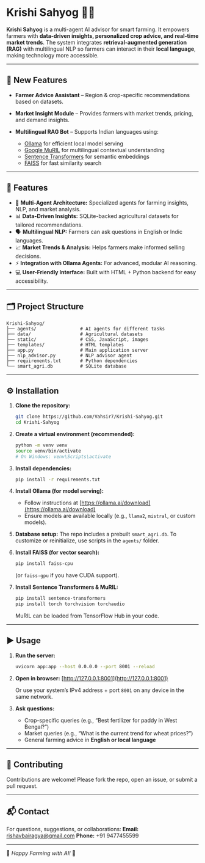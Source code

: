 # Krishi Sahyog 🌱🤖

**Krishi Sahyog** is a multi-agent AI advisor for smart farming.
It empowers farmers with **data-driven insights, personalized crop advice, and real-time market trends**.
The system integrates **retrieval-augmented generation (RAG)** with multilingual NLP so farmers can interact in their **local language**, making technology more accessible.

---

## 🚀 New Features

* **Farmer Advice Assistant** – Region & crop-specific recommendations based on datasets.
* **Market Insight Module** – Provides farmers with market trends, pricing, and demand insights.
* **Multilingual RAG Bot** – Supports Indian languages using:

  * [Ollama](https://ollama.ai/) for efficient local model serving
  * [Google MuRIL](https://huggingface.co/google/muril-base-cased) for multilingual contextual understanding
  * [Sentence Transformers](https://www.sbert.net/) for semantic embeddings
  * [FAISS](https://github.com/facebookresearch/faiss) for fast similarity search

---

## 📌 Features

* 🤖 **Multi-Agent Architecture:** Specialized agents for farming insights, NLP, and market analysis.
* 📊 **Data-Driven Insights:** SQLite-backed agricultural datasets for tailored recommendations.
* 🗣️ **Multilingual NLP:** Farmers can ask questions in English or Indic languages.
* 📈 **Market Trends & Analysis:** Helps farmers make informed selling decisions.
* ⚡ **Integration with Ollama Agents:** For advanced, modular AI reasoning.
* 💻 **User-Friendly Interface:** Built with HTML + Python backend for easy accessibility.

---

## 🗂️ Project Structure

```plaintext
Krishi-Sahyog/
├── agents/                # AI agents for different tasks
├── data/                  # Agricultural datasets
├── static/                # CSS, JavaScript, images
├── templates/             # HTML templates
├── app.py                 # Main application server
├── nlp_advisor.py         # NLP advisor agent
├── requirements.txt       # Python dependencies
└── smart_agri.db          # SQLite database
```

---

## ⚙️ Installation

1. **Clone the repository:**

   ```bash
   git clone https://github.com/Vahsir7/Krishi-Sahyog.git
   cd Krishi-Sahyog
   ```

2. **Create a virtual environment (recommended):**

   ```bash
   python -m venv venv
   source venv/bin/activate
   # On Windows: venv\Scripts\activate
   ```

3. **Install dependencies:**

   ```bash
   pip install -r requirements.txt
   ```

4. **Install Ollama (for model serving):**

   * Follow instructions at [https://ollama.ai/download](https://ollama.ai/download)
   * Ensure models are available locally (e.g., `llama2`, `mistral`, or custom models).

5. **Database setup:**
   The repo includes a prebuilt `smart_agri.db`.
   To customize or reinitialize, use scripts in the `agents/` folder.

6. **Install FAISS (for vector search):**

   ```bash
   pip install faiss-cpu
   ```

   (or `faiss-gpu` if you have CUDA support).

7. **Install Sentence Transformers & MuRIL:**

   ```bash
   pip install sentence-transformers
   pip install torch torchvision torchaudio
   ```

   MuRIL can be loaded from TensorFlow Hub in your code.

---

## ▶️ Usage

1. **Run the server:**

   ```bash
   uvicorn app:app --host 0.0.0.0 --port 8001 --reload
   ```

2. **Open in browser:**
   [http://127.0.0.1:8001](http://127.0.0.1:8001)

   Or use your system’s IPv4 address + port `8001` on any device in the same network.

3. **Ask questions:**

   * Crop-specific queries (e.g., “Best fertilizer for paddy in West Bengal?”)
   * Market queries (e.g., “What is the current trend for wheat prices?”)
   * General farming advice in **English or local language**

---

## 🤝 Contributing

Contributions are welcome!
Please fork the repo, open an issue, or submit a pull request.

---

## 📬 Contact

For questions, suggestions, or collaborations:
**Email:** [rishavbairagya@gmail.com](mailto:rishavbairagya@gmail.com)
**Phone:** +91 9477455599

---

🌾 *Happy Farming with AI!* 🌾

